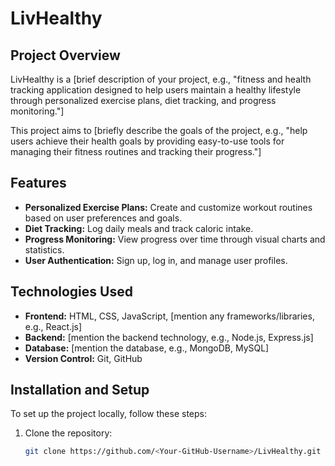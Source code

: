 # LivHealthy

## Project Overview
LivHealthy is a [brief description of your project, e.g., "fitness and health tracking application designed to help users maintain a healthy lifestyle through personalized exercise plans, diet tracking, and progress monitoring."] 

This project aims to [briefly describe the goals of the project, e.g., "help users achieve their health goals by providing easy-to-use tools for managing their fitness routines and tracking their progress."] 

## Features
- **Personalized Exercise Plans:** Create and customize workout routines based on user preferences and goals.
- **Diet Tracking:** Log daily meals and track caloric intake.
- **Progress Monitoring:** View progress over time through visual charts and statistics.
- **User Authentication:** Sign up, log in, and manage user profiles.

## Technologies Used
- **Frontend:** HTML, CSS, JavaScript, [mention any frameworks/libraries, e.g., React.js]
- **Backend:** [mention the backend technology, e.g., Node.js, Express.js]
- **Database:** [mention the database, e.g., MongoDB, MySQL]
- **Version Control:** Git, GitHub

## Installation and Setup
To set up the project locally, follow these steps:

1. Clone the repository:
   ```bash
   git clone https://github.com/<Your-GitHub-Username>/LivHealthy.git
